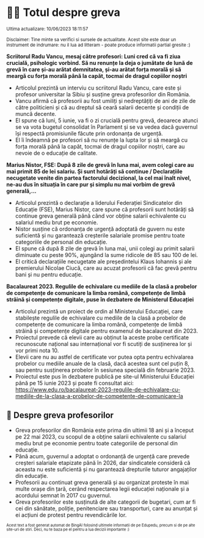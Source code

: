 # 👩‍🏫 Totul despre greva
<sub>Ultima actualizare: 10/06/2023 18:11:57</sub>

<sub>Disclaimer: Tine minte sa verifici si sursele de actualitate. Acest site este doar un instrument de indrumare: nu il lua ad litteram - poate produce informatii partial gresite :)</sub>

**Scriitorul Radu Vancu, mesaj către profesori: Luni cred că va fi ziua crucială, psihologic vorbind. Să nu renunțe la deja o jumătate de lună de grevă în care și-au arătat demnitatea, și-au arătat forța morală și să meargă cu forța morală până la capăt, tocmai de dragul copiilor noștri**

- Articolul prezintă un interviu cu scriitorul Radu Vancu, care este și profesor universitar la Sibiu și susține greva profesorilor din România.
- Vancu afirmă că profesorii au fost umiliți și nedreptățiți de ani de zile de către politicieni și că au dreptul să ceară salarii decente și condiții de muncă decente.
- El spune că luni, 5 iunie, va fi o zi crucială pentru grevă, deoarece atunci se va vota bugetul consolidat în Parlament și se va vedea dacă guvernul își respectă promisiunile făcute prin ordonanța de urgență.
- El îi îndeamnă pe profesori să nu renunțe la lupta lor și să meargă cu forța morală până la capăt, tocmai de dragul copiilor noștri, care au nevoie de o educație de calitate.

**Marius Nistor, FSE: După 8 zile de grevă în luna mai, avem colegi care au mai primit 85 de lei salariu. Și sunt hotărâți să continue / Declarațiile necugetate venite din partea factorului decizional, la cel mai înalt nivel, ne-au dus în situația în care pur și simplu nu mai vorbim de grevă generală,...**

- Articolul prezintă o declarație a liderului Federației Sindicatelor din Educație (FSE), Marius Nistor, care spune că profesorii sunt hotărâți să continue greva generală până când vor obține salarii echivalente cu salariul mediu brut pe economie.
- Nistor susține că ordonanța de urgență adoptată de guvern nu este suficientă și nu garantează creșterile salariale promise pentru toate categoriile de personal din educație.
- El spune că după 8 zile de grevă în luna mai, unii colegi au primit salarii diminuate cu peste 90%, ajungând la sume ridicole de 85 sau 100 de lei.
- El critică declarațiile necugetate ale președintelui Klaus Iohannis și ale premierului Nicolae Ciucă, care au acuzat profesorii că fac grevă pentru bani și nu pentru educație.

**Bacalaureat 2023. Regulile de echivalare cu mediile de la clasă a probelor de competențe de comunicare la limba română, competențe de limbă străină și competențe digitale, puse în dezbatere de Ministerul Educației**

- Articolul prezintă un proiect de ordin al Ministerului Educației, care stabilește regulile de echivalare cu mediile de la clasă a probelor de competențe de comunicare la limba română, competențe de limbă străină și competențe digitale pentru examenul de bacalaureat din 2023.
- Proiectul prevede că elevii care au obținut la aceste probe certificate recunoscute național sau internațional vor fi scutiți de susținerea lor și vor primi nota 10.
- Elevii care nu au astfel de certificate vor putea opta pentru echivalarea probelor cu mediile anuale de la clasă, dacă acestea sunt cel puțin 8, sau pentru susținerea probelor în sesiunea specială din februarie 2023.
- Proiectul este pus în dezbatere publică pe site-ul Ministerului Educației până pe 15 iunie 2023 și poate fi consultat aici: https://www.edu.ro/bacalaureat-2023-regulile-de-echivalare-cu-mediile-de-la-clasa-a-probelor-de-competente-de-comunicare-la

## 🏫 Despre greva profesorilor

- Greva profesorilor din România este prima din ultimii 18 ani și a început pe 22 mai 2023, cu scopul de a obține salarii echivalente cu salariul mediu brut pe economie pentru toate categoriile de personal din educație.
- Până acum, guvernul a adoptat o ordonanță de urgență care prevede creșteri salariale etapizate până în 2026, dar sindicatele consideră că aceasta nu este suficientă și nu garantează drepturile tuturor angajaților din educație.
- Profesorii au continuat greva generală și au organizat proteste în mai multe orașe din țară, cerând respectarea legii educației naționale și a acordului semnat în 2017 cu guvernul.
- Greva profesorilor este susținută de alte categorii de bugetari, cum ar fi cei din sănătate, poliție, penitenciare sau transporturi, care au anunțat și ei acțiuni de protest pentru revendicările lor.


<sub><sub>Acest text a fost generat automat de BingAI folosind ultimele informatii de pe Edupedu, precum si de pe alte site-uri de stiri. Deci, nu te baza pe el pentru a lua decizii importante :)</sub></sub>